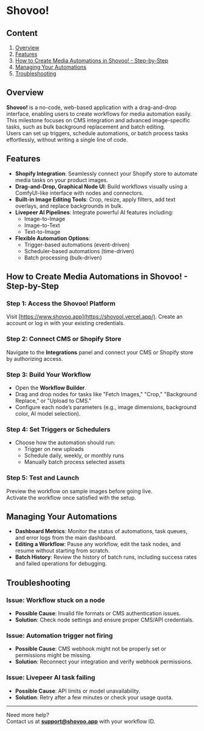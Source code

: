 # Shovoo!

## Content
1. [Overview](#overview)
2. [Features](#features)
3. [How to Create Media Automations in Shovoo! - Step-by-Step](#how-to-create-media-automations-in-shovoo---step-by-step)
4. [Managing Your Automations](#managing-your-automations)
5. [Troubleshooting](#troubleshooting)

## Overview
**Shovoo!** is a no-code, web-based application with a drag-and-drop interface, enabling users to create workflows for media automation easily.  
This milestone focuses on CMS integration and advanced image-specific tasks, such as bulk background replacement and batch editing.  
Users can set up triggers, schedule automations, or batch process tasks effortlessly, without writing a single line of code.

## Features
- **Shopify Integration**: Seamlessly connect your Shopify store to automate media tasks on your product images.
- **Drag-and-Drop, Graphical Node UI**: Build workflows visually using a ComfyUI-like interface with nodes and connectors.
- **Built-in Image Editing Tools**: Crop, resize, apply filters, add text overlays, and replace backgrounds in bulk.
- **Livepeer AI Pipelines**: Integrate powerful AI features including:
  - Image-to-Image
  - Image-to-Text
  - Text-to-Image
- **Flexible Automation Options**:
  - Trigger-based automations (event-driven)
  - Scheduler-based automations (time-driven)
  - Batch processing (bulk-driven)

## How to Create Media Automations in Shovoo! - Step-by-Step

### Step 1: Access the Shovoo! Platform
Visit [https://www.shovoo.app](https://shovool.vercel.app/). Create an account or log in with your existing credentials.

### Step 2: Connect CMS or Shopify Store
Navigate to the **Integrations** panel and connect your CMS or Shopify store by authorizing access.

### Step 3: Build Your Workflow
- Open the **Workflow Builder**.
- Drag and drop nodes for tasks like "Fetch Images," "Crop," "Background Replace," or "Upload to CMS."
- Configure each node’s parameters (e.g., image dimensions, background color, AI model selection).

### Step 4: Set Triggers or Schedulers
- Choose how the automation should run:
  - Trigger on new uploads
  - Schedule daily, weekly, or monthly runs
  - Manually batch process selected assets

### Step 5: Test and Launch
Preview the workflow on sample images before going live.  
Activate the workflow once satisfied with the setup.

## Managing Your Automations

- **Dashboard Metrics**: Monitor the status of automations, task queues, and error logs from the main dashboard.
- **Editing a Workflow**: Pause any workflow, edit the task nodes, and resume without starting from scratch.
- **Batch History**: Review the history of batch runs, including success rates and failed operations for debugging.

## Troubleshooting

### Issue: Workflow stuck on a node
- **Possible Cause**: Invalid file formats or CMS authentication issues.
- **Solution**: Check node settings and ensure proper CMS/API credentials.

### Issue: Automation trigger not firing
- **Possible Cause**: CMS webhook might not be properly set or permissions might be missing.
- **Solution**: Reconnect your integration and verify webhook permissions.

### Issue: Livepeer AI task failing
- **Possible Cause**: API limits or model unavailability.
- **Solution**: Retry after a few minutes or check your usage quota.

---

Need more help?  
Contact us at **support@shovoo.app** with your workflow ID.
